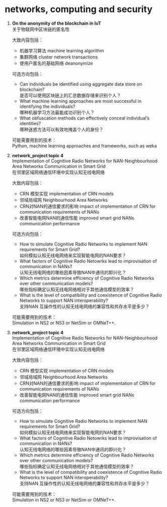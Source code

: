 # networks, computing and security

1. **On the anonymity of the blockchain in IoT**    
    关于物联网中区块链的匿名性  
      
    大致内容包括：
    + 机器学习算法 machine learning algorithm
    + 集群网络 cluster network transactions
    + 使用户匿名的基础网络 deanonymize
      
    可选方向包括：
    + Can individuals be identified using aggregate data store on blockchain?  
    是否可以使用区块链上的汇总数据存储来识别个人？
    + What machine learning approaches are most successful in identifying the individuals?  
    哪种机器学习方法最能成功识别个人？
    + What obfuscation methods can effectively conceal individual’s identities?  
    哪种迷惑方法可以有效地掩盖个人的身份？
      
    可能需要用到的技术：  
    Python, machine learning approaches and frameworks, such as weka

2. **network_project topic 4**  
    Implementation of Cognitive Radio Networks for NAN-Neighbourhood Area Networks Communication in Smart Grid  
    在邻里区域网络通信环境中实现认知无线电网络  
      
    大致内容包括：
    + CRN 模型实现 implementation of CRN models
    + 邻域局域网 Neighbourhood Area Networks
    + CRN对NAN的通信要求的影响 impact of implementation of CRN for communication requirements of NANs
    + 改善智能电网NAN的通信性能 improved smart grid NANs communication performance
      
    可选方向包括：
    + How to simulate Cognitive Radio Networks to implement NAN requirements for Smart Grid?  
    如何模拟认知无线电网络来实现智能电网的NAN要求？
    + What factors of Cognitive Radio Netowrks lead to improvisation of communication in NANs?   
    认知无线电网络的哪些因素导致NAN中通讯的即兴化？
    + Which metrics determine efficiency of Cognitive Radio Networks over other communication models?   
    哪些指标确定认知无线电网络相对于其他通信模型的效率？
    + What is the level of compatibility and coexistence of Cognitive Radio Networks to support NAN interoperability?   
    支持NAN 互操作性的认知无线电网络的兼容性和共存水平是多少？
      
    可能需要用到的技术：  
    Simulation in NS2 or NS3 or NetSim or OMNeT++. 

3. **network_project topic 4**  
    Implementation of Cognitive Radio Networks for NAN-Neighbourhood Area Networks Communication in Smart Grid  
    在邻里区域网络通信环境中实现认知无线电网络  
      
    大致内容包括：
    + CRN 模型实现 implementation of CRN models
    + 邻域局域网 Neighbourhood Area Networks
    + CRN对NAN的通信要求的影响 impact of implementation of CRN for communication requirements of NANs
    + 改善智能电网NAN的通信性能 improved smart grid NANs communication performance
      
    可选方向包括：
    + How to simulate Cognitive Radio Networks to implement NAN requirements for Smart Grid?  
    如何模拟认知无线电网络来实现智能电网的NAN要求？
    + What factors of Cognitive Radio Netowrks lead to improvisation of communication in NANs?   
    认知无线电网络的哪些因素导致NAN中通讯的即兴化？
    + Which metrics determine efficiency of Cognitive Radio Networks over other communication models?   
    哪些指标确定认知无线电网络相对于其他通信模型的效率？
    + What is the level of compatibility and coexistence of Cognitive Radio Networks to support NAN interoperability?   
    支持NAN 互操作性的认知无线电网络的兼容性和共存水平是多少？
      
    可能需要用到的技术：  
    Simulation in NS2 or NS3 or NetSim or OMNeT++. 
